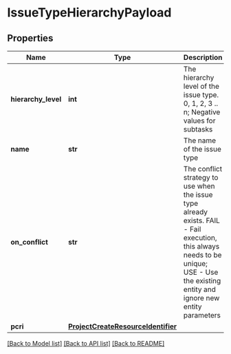 # IssueTypeHierarchyPayload

## Properties
Name | Type | Description | Notes
------------ | ------------- | ------------- | -------------
**hierarchy_level** | **int** | The hierarchy level of the issue type. 0, 1, 2, 3 .. n; Negative values for subtasks | [optional] 
**name** | **str** | The name of the issue type | [optional] 
**on_conflict** | **str** | The conflict strategy to use when the issue type already exists. FAIL - Fail execution, this always needs to be unique; USE - Use the existing entity and ignore new entity parameters | [optional] 
**pcri** | [**ProjectCreateResourceIdentifier**](ProjectCreateResourceIdentifier.md) |  | [optional] 

[[Back to Model list]](../README.md#documentation-for-models) [[Back to API list]](../README.md#documentation-for-api-endpoints) [[Back to README]](../README.md)

